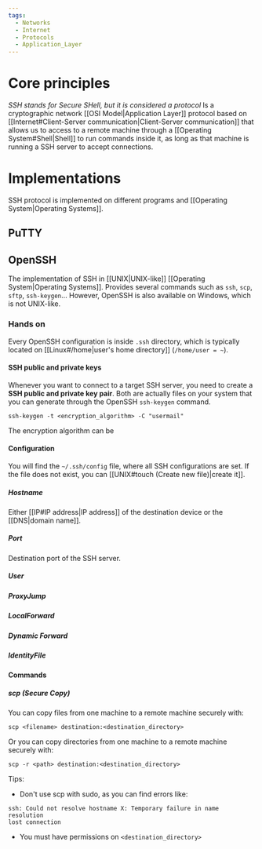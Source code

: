 ```yaml
---
tags:
  - Networks
  - Internet
  - Protocols
  - Application_Layer
---
```

# Core principles
_SSH stands for Secure SHell, but it is considered a protocol_
Is a cryptographic network [[OSI Model|Application Layer]] protocol based on [[Internet#Client-Server communication|Client-Server communication]] that allows us to access to a remote machine through a [[Operating System#Shell|Shell]] to run commands inside it, as long as that machine is running a SSH server to accept connections.
# Implementations
SSH protocol is implemented on different programs and [[Operating System|Operating Systems]].
## PuTTY
## OpenSSH
The implementation of SSH in [[UNIX|UNIX-like]] [[Operating System|Operating Systems]]. Provides several commands such as ```ssh```, ```scp```, ```sftp```, ```ssh-keygen```... However, OpenSSH is also available on Windows, which is not UNIX-like.
### Hands on
Every OpenSSH configuration is inside ```.ssh``` directory, which is typically located on [[Linux#/home|user's home directory]] (```/home/user = ~```). 
#### SSH public and private keys
Whenever you want to connect to a target SSH server, you need to create a **SSH public and private key pair**. Both are actually files on your system that you can generate through the OpenSSH ```ssh-keygen``` command.
```shell
ssh-keygen -t <encryption_algorithm> -C "usermail"
```
The encryption algorithm can be 
#### Configuration
You will find the ```~/.ssh/config``` file, where all SSH configurations are set. If the file does not exist, you can [[UNIX#touch (Create new file)|create it]].
##### Hostname
Either [[IP#IP address|IP address]] of the destination device or the [[DNS|domain name]].
##### Port
Destination port of the SSH server.
##### User
##### ProxyJump
##### LocalForward
##### Dynamic Forward
##### IdentityFile




#### Commands
##### scp (Secure Copy)
You can copy files from one machine to a remote machine securely with:
```shell
scp <filename> destination:<destination_directory>
```
Or you can copy directories from one machine to a remote machine securely with:
```shell
scp -r <path> destination:<destination_directory>
```
Tips:
- Don't use scp with sudo, as you can find errors like:
```
ssh: Could not resolve hostname X: Temporary failure in name resolution
lost connection
```
- You must have permissions on ```<destination_directory>```


